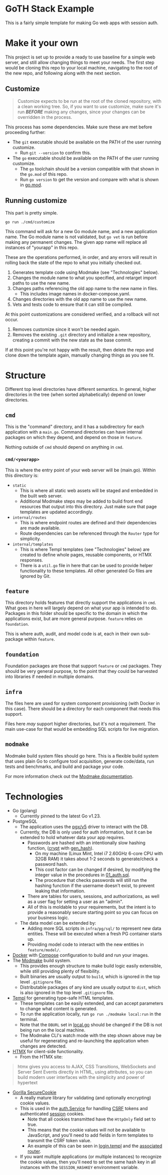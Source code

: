 # GoTH Stack Example

This is a fairly simple template for making Go web apps with session auth.

# Make it your own

This project is set up to provide a ready to use baseline for a simple web server, and still allow changing things to meet your needs.
The first step would be cloning this repo to your local machine, navigating to the root of the new repo, and following along with the next section.

## Customize

> Customize expects to be run at the root of the cloned repository, with a clean working tree.
> So, if you want to use customize, make sure it's run ***BEFORE*** making any changes, since your changes can be overridden in the process.

This process has some dependencies. Make sure these are met before proceeding further:
- The `git` executable should be available on the PATH of the user running customize.
  - Run `git --version` to confirm this.
- The `go` executable should be available on the PATH of the user running customize.
  - The `go` toolchain should be a version compatible with that shown in the `go.mod` of this repo.
  - Run `go version` to get the version and compare with what is shown in [go.mod](go.mod).

## Running customize

This part is pretty simple.
```shell
go run ./cmd/customize
```

This command will ask for a new Go module name, and a new application name.
The Go module name is not validated, but `go vet` is run before making any permanent changes.
The given app name will replace all instances of "yourapp" in this repo.

These are the operations performed, in order, and any errors will result in rolling back the state of the repo to what you initially checked out.
1. Generates template code using Modmake (see "Technologies" below).
2. Changes the module name to what you specified, and retarget import paths to use the new name.
3. Changes paths referencing the old app name to the new name in files.
   - This includes image names in docker-compose.yaml.
4. Changes directories with the old app name to use the new name.
5. Vets and tests code to ensure that it can still be compiled.

At this point customizations are considered verified, and a rollback will not occur.
1. Removes customize since it won't be needed again.
2. Removes the existing `.git` directory and initialize a new repository, creating a commit with the new state as the base commit.

If at this point you're not happy with the result, then delete the repo and clone down the template again, manually changing things as you see fit.

# Structure

Different top level directories have different semantics.
In general, higher directories in the tree (when sorted alphabetically) depend on lower directories.

## `cmd`
This is the "command" directory, and it has a subdirectory for each application with a `main.go`.
Command directories can have internal packages on which they depend, and depend on those in `feature`.

Nothing outside of `cmd` should depend on anything in `cmd`.

### `cmd/<yourapp>`
This is where the entry point of your web server will be (main.go).
Within this directory is:
- `static`
  - This is where all static web assets will be staged and embedded in the built web server.
  - Additional Modmake steps may be added to build front end resources that output into this directory. Just make sure that page templates are updated accordingly.
- `internal/routes`
  - This is where endpoint routes are defined and their dependencies are made available.
  - Route dependencies can be referenced through the `Router` type for simplicity.
- `internal/templates`
  - This is where Templ templates (see "Technologies" below) are created to define whole pages, reusable components, or HTMX responses.
  - There is a `util.go` file in here that can be used to provide helper functionality to these templates. All other generated Go files are ignored by Git.

## `feature`
This directory holds features that directly support the applications in `cmd`.
What goes in here will largely depend on what your app is intended to do.
Packages in this folder should be specific to the domain in which the applications exist, but are more general purpose.
`feature` relies on `foundation`.

This is where auth, audit, and model code is at, each in their own sub-package within `feature`.

## `foundation`
Foundation packages are those that support `feature` or `cmd` packages.
They should be very general purpose, to the point that they could be harvested into libraries if needed in multiple domains.

## `infra`
The files here are used for system component provisioning (with Docker in this case).
There should be a directory for each component that needs this support.

Files here *may* support higher directories, but it's not a requirement.
The main use-case for that would be embedding SQL scripts for live migration.

## `modmake`
Modmake build system files should go here.
This is a flexible build system that uses plain Go to configure tool acquisition, generate code/data, run tests and benchmarks, and build and package your code.

For more information check out the [Modmake documentation](https://saylorsolutions.github.io/modmake/).

# Technologies

- Go (golang)
  - Currently pinned to the latest Go v1.23.
- PostgreSQL
  - The application uses the [pgx/v5](https://github.com/jackc/pgx) driver to interact with the DB.
  - Currently, the DB is only used for auth information, but it can be extended to hold whatever data your app requires.
    - Passwords are hashed with an intentionally slow hashing function, ([crypt](https://www.postgresql.org/docs/current/pgcrypto.html#PGCRYPTO-PASSWORD-HASHING-FUNCS-CRYPT) with [gen_hash](https://www.postgresql.org/docs/current/pgcrypto.html#PGCRYPTO-PASSWORD-HASHING-FUNCS-GEN-SALT)).
      - On my machine (Linux Mint, Intel i7 2.60GHz 6-core CPU with 32GB RAM) it takes about 1-2 seconds to generate/check a password hash.
      - This cost factor can be changed if desired, by modifying the integer value in the procedures in [01_auth.sql](infra/pg/sql/01_auth.sql).
      - The procedure that checks passwords will still run the hashing function if the username doesn't exist, to prevent leaking that information.
    - There are tables for users, sessions, and authorizations, as well as a user flag for setting a user as an "admin".
    - All of this is moldable to your requirements, but the intent is to provide a reasonably secure starting point so you can focus on your business logic.
  - The data model can be extended by:
    - Adding more SQL scripts in `infra/pg/sql/` to represent new data entities. These will be executed when a fresh PG container starts up.
    - Providing model code to interact with the new entities in `feature/model/`.
- [Docker](https://www.docker.com/) with [Compose](https://docs.docker.com/compose/) configuration to build and run your images.
- The [Modmake](https://github.com/saylorsolutions/modmake) build system.
  - This provides enough structure to make build logic easily extensible, while still providing plenty of flexibility.
  - Built binaries are usually output to `build`, which is ignored in the top level `.gitignore` file.
  - Distributable packages of any kind are usually output to `dist`, which is also ignored in the top level `.gitignore` file.
- [Templ](https://templ.guide/) for generating type-safe HTML templates.
  - These templates can be easily extended, and can accept parameters to change what content is generated.
  - To run the application locally, run `go run ./modmake local:run` in the terminal.
  - Note that the `DBURL` set in [local.go](modmake/local.go) should be changed if the DB is not being run on the local machine.
  - The Modmake CLI's watch mode with the step shown above may be useful for regenerating and re-launching the application when changes are detected.
- [HTMX](https://htmx.org/) for client-side functionality.
  - From the HTMX site:
> htmx gives you access to AJAX, CSS Transitions, WebSockets and Server Sent Events directly in HTML, using attributes, so you can build modern user interfaces with the simplicity and power of hypertext
- [Gorilla SecureCookie](https://github.com/gorilla/securecookie)
  - A really mature library for validating (and optionally encrypting) cookie values.
  - This is used in the [auth.Service](feature/auth/auth.go) for handling [CSRF](https://owasp.org/www-community/attacks/csrf) tokens and authenticated [session](https://cheatsheetseries.owasp.org/cheatsheets/Session_Management_Cheat_Sheet.html) cookies.
    - Note that all cookies transmitted have the `HttpOnly` field set to true.
    - This means that the cookie values will not be available to JavaScript, and you'll need to add fields in form templates to transmit the CSRF token value.
    - An example of this can be seen in [login.templ](cmd/yourapp/internal/templates/login.templ) and the [associated router](cmd/yourapp/internal/routes.go).
  - If you want multiple applications (or multiple instances) to recognize the cookie values, then you'll need to set the same hash key in all instances with the `SESSION_HASHKEY` environment variable.

